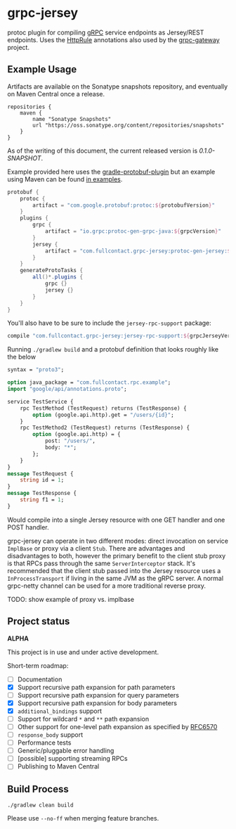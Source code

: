 # grpc-jersey

protoc plugin for compiling [gRPC](https://www.grpc.io/) service endpoints as Jersey/REST endpoints. Uses the
[HttpRule](https://cloud.google.com/service-management/reference/rpc/google.api#http) annotations also
used by the [grpc-gateway](https://github.com/grpc-ecosystem/grpc-gateway) project.

## Example Usage

Artifacts are available on the Sonatype snapshots repository, and eventually on Maven Central once a release.

```
repositories {
    maven {
        name "Sonatype Snapshots"
        url "https://oss.sonatype.org/content/repositories/snapshots"
    }
}
```

As of the writing of this document, the current released version is *0.1.0-SNAPSHOT*.

Example provided here uses the [gradle-protobuf-plugin](https://github.com/google/protobuf-gradle-plugin)
but an example using Maven can be found [in examples](https://github.com/fullcontact/grpc-jersey/tree/master/examples/maven/pom.xml).

```groovy
protobuf {
    protoc {
        artifact = "com.google.protobuf:protoc:${protobufVersion}"
    }
    plugins {
        grpc {
            artifact = "io.grpc:protoc-gen-grpc-java:${grpcVersion}"
        }
        jersey {
            artifact = "com.fullcontact.grpc-jersey:protoc-gen-jersey:${grpcJerseyVersion}"
        }
    }
    generateProtoTasks {
        all()*.plugins {
            grpc {}
            jersey {}
        }
    }
}
```

You'll also have to be sure to include the `jersey-rpc-support` package:

```groovy
compile "com.fullcontact.grpc-jersey:jersey-rpc-support:${grpcJerseyVersion}"
```

Running `./gradlew build` and a protobuf definition that looks roughly like the below

```proto
syntax = "proto3";

option java_package = "com.fullcontact.rpc.example";
import "google/api/annotations.proto";

service TestService {
    rpc TestMethod (TestRequest) returns (TestResponse) {
        option (google.api.http).get = "/users/{id}";
    }
    rpc TestMethod2 (TestRequest) returns (TestResponse) {
        option (google.api.http) = {
            post: "/users/",
            body: "*";
        };
    }
}
message TestRequest {
    string id = 1;
}
message TestResponse {
    string f1 = 1;
}

```

Would compile into a single Jersey resource with one GET handler and one POST handler.

grpc-jersey can operate in two different modes: direct invocation on service `ImplBase` or proxy via a client `Stub`.
There are advantages and disadvantages to both, however the primary benefit to the client stub proxy is that RPCs pass
through the same `ServerInterceptor` stack. It's recommended that the client stub passed into the Jersey resource
uses a `InProcessTransport` if living in the same JVM as the gRPC server. A normal grpc-netty channel can be used
for a more traditional reverse proxy.

TODO: show example of proxy vs. implbase

## Project status

**ALPHA**

This project is in use and under active development.

Short-term roadmap:

- [ ] Documentation
- [x] Support recursive path expansion for path parameters
- [ ] Support recursive path expansion for query parameters
- [x] Support recursive path expansion for body parameters
- [x] `additional_bindings` support
- [ ] Support for wildcard `*` and `**` path expansion
- [ ] Other support for one-level path expansion as specified by [RFC6570](https://tools.ietf.org/html/rfc6570#section-3.2.3)
- [ ] `response_body` support
- [ ] Performance tests
- [ ] Generic/pluggable error handling
- [ ] [possible] supporting streaming RPCs
- [ ] Publishing to Maven Central

## Build Process

    ./gradlew clean build

Please use `--no-ff` when merging feature branches.
